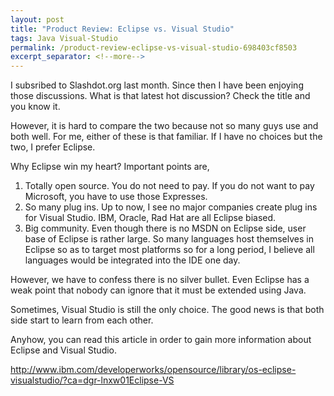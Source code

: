 ```yaml
---
layout: post
title: "Product Review: Eclipse vs. Visual Studio"
tags: Java Visual-Studio
permalink: /product-review-eclipse-vs-visual-studio-698403cf8503
excerpt_separator: <!--more-->
---
```

I subsribed to Slashdot.org last month. Since then I have been enjoying those discussions. What is that latest hot discussion? Check the title and you know it.

However, it is hard to compare the two because not so many guys use and both well. For me, either of these is that familiar. If I have no choices but the two, I prefer Eclipse.
<!--more-->

Why Eclipse win my heart? Important points are,

1. Totally open source. You do not need to pay. If you do not want to pay Microsoft, you have to use those Expresses.
1. So many plug ins. Up to now, I see no major companies create plug ins for Visual Studio. IBM, Oracle, Rad Hat are all Eclipse biased.
1. Big community. Even though there is no MSDN on Eclipse side, user base of Eclipse is rather large. So many languages host themselves in Eclipse so as to target most platforms so for a long period, I believe all languages would be integrated into the IDE one day.

However, we have to confess there is no silver bullet. Even Eclipse has a weak point that nobody can ignore that it must be extended using Java.

Sometimes, Visual Studio is still the only choice. The good news is that both side start to learn from each other.

Anyhow, you can read this article in order to gain more information about Eclipse and Visual Studio.

http://www.ibm.com/developerworks/opensource/library/os-eclipse-visualstudio/?ca=dgr-lnxw01Eclipse-VS
